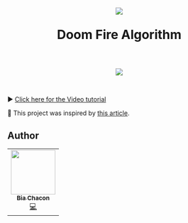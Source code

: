 <h1 align="center">
  <img src="https://user-images.githubusercontent.com/42190754/78462019-8ec1c880-76a4-11ea-8e26-02ee82453bcb.png" float="center"/>
<p align="center">
  <strong align="center">Doom Fire Algorithm</strong>
</p>
</h1>

<br>

<p align="center">
  <img src="https://user-images.githubusercontent.com/42190754/78463193-6b047f80-76b0-11ea-8ebc-f1ab56676f7e.gif" float="center"/>
</p>
<br>

▶️ [Click here for the Video tutorial](https://www.youtube.com/watch?v=HCjDjsHPOco)

📄 This project was inspired by [this article](http://fabiensanglard.net/doom_fire_psx/).

## Author
<table>
  <tr>
    <td align="center"><a href="https://github.com/biachacon"><img src="https://avatars1.githubusercontent.com/u/42190754?s=460&u=a5cbe42a4868b2bac9615226044b9cec15cee418&v=4" width="100px;" alt=""/><br /><sub><b>Bia Chacon</b></sub></a><br /><a href="https://github.com/BiaChacon/be-the-hero" title="Code">💻</a></td>
  <tr>
</table>
